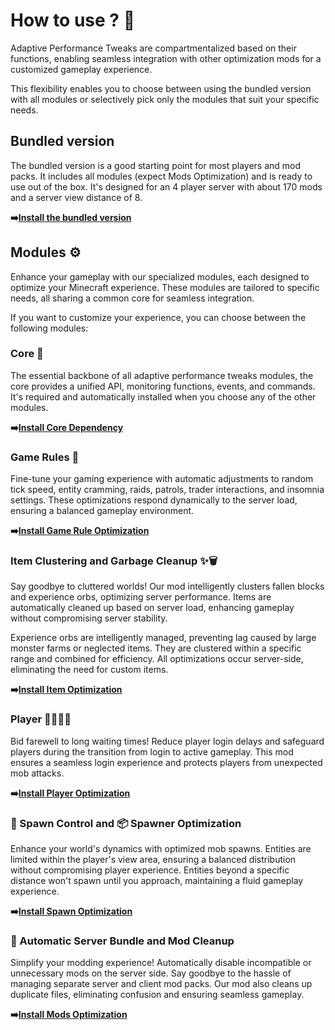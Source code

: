 # How to use ? 🤔

Adaptive Performance Tweaks are compartmentalized based on their functions, enabling seamless
integration with other optimization mods for a customized gameplay experience.

This flexibility enables you to choose between using the bundled version with all modules or
selectively pick only the modules that suit your specific needs.

## Bundled version

The bundled version is a good starting point for most players and mod packs. It includes all
modules (expect Mods Optimization) and is ready to use out of the box.
It's designed for an 4 player server with about 170 mods and a server view distance of 8.

**➡️[Install the bundled version][bundled]**

## Modules ⚙️

Enhance your gameplay with our specialized modules, each designed to optimize your Minecraft
experience.
These modules are tailored to specific needs, all sharing a common core for seamless integration.

If you want to customize your experience, you can choose between the following modules:

### Core 🔩

The essential backbone of all adaptive performance tweaks modules, the core provides a unified API,
monitoring functions, events, and commands.
It's required and automatically installed when you choose any of the other modules.

**➡️[Install Core Dependency][core]**

### Game Rules 🔀

Fine-tune your gaming experience with automatic adjustments to random tick speed, entity cramming,
raids, patrols, trader interactions, and insomnia settings.
These optimizations respond dynamically to the server load, ensuring a balanced gameplay
environment.

**➡️[Install Game Rule Optimization][gamerules]**

### Item Clustering and Garbage Cleanup ✨🗑️

Say goodbye to cluttered worlds! Our mod intelligently clusters fallen blocks and experience orbs,
optimizing server performance. Items are automatically cleaned up based on server load, enhancing
gameplay without compromising server stability.

Experience orbs are intelligently managed, preventing lag caused by large monster farms or neglected
items. They are clustered within a specific range and combined for efficiency. All optimizations
occur server-side, eliminating the need for custom items.

**➡️[Install Item Optimization][items]**

### Player 👨‍👩‍👧‍👦

Bid farewell to long waiting times! Reduce player login delays and safeguard players during the
transition from login to active gameplay.
This mod ensures a seamless login experience and protects players from unexpected mob attacks.

**➡️[Install Player Optimization][player]**

### 👻 Spawn Control and 📦 Spawner Optimization

Enhance your world's dynamics with optimized mob spawns. Entities are limited within the player's
view area, ensuring a balanced distribution without compromising player experience. Entities beyond
a specific distance won't spawn until you approach, maintaining a fluid gameplay experience.

**➡️[Install Spawn Optimization][spawn]**

### 👾 Automatic Server Bundle and Mod Cleanup

Simplify your modding experience! Automatically disable incompatible or unnecessary mods on the
server side.
Say goodbye to the hassle of managing separate server and client mod packs.
Our mod also cleans up duplicate files, eliminating confusion and ensuring seamless gameplay.

**➡️[Install Mods Optimization][mods]**

[bundled]: https://www.curseforge.com/minecraft/mc-mods/adaptive-performance-tweaks

[core]: https://www.curseforge.com/minecraft/mc-mods/adaptive-performance-tweaks-core

[gamerules]: https://www.curseforge.com/minecraft/mc-mods/adaptive-performance-tweaks-gamerules

[items]: https://www.curseforge.com/minecraft/mc-mods/adaptive-performance-tweaks-items

[mods]: https://www.curseforge.com/minecraft/mc-mods/adaptive-performance-tweaks-mods

[player]: https://www.curseforge.com/minecraft/mc-mods/adaptive-performance-tweaks-player

[spawn]: https://www.curseforge.com/minecraft/mc-mods/adaptive-performance-tweaks-spawn
